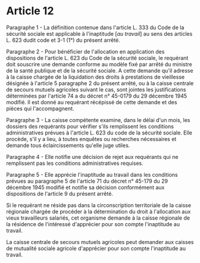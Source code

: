 # Article 12

Paragraphe 1 - La définition contenue dans l'article L. 333 du Code de la sécurité sociale est applicable à l'inaptitude [*au travail*] au sens des articles L. 623 dudit code et 3-1 (1°) du présent arrêté.

Paragraphe 2 - Pour bénéficier de l'allocation en application des dispositions de l'article L. 623 du Code de la sécurité sociale, le requérant doit souscrire une demande conforme au modèle fixé par arrêté du ministre de la santé publique et de la sécurité sociale. A cette demande qu'il adresse à la caisse chargée de la liquidation des droits à prestations de vieillesse désignée à l'article 5 paragraphe 2 du présent arrêté, ou à la caisse centrale de secours mutuels agricoles suivant le cas, sont jointes les justifications déterminées par l'article 74 a du décret n° 45-0179 du 29 décembre 1945 modifié. Il est donné au requérant récépissé de cette demande et des pièces qui l'accompagnent.

Paragraphe 3 - La caisse compétente examine, dans le délai d'un mois, les dossiers des requérants pour vérifier s'ils remplissent les conditions administratives prévues à l'article L. 623 du code de la sécurité sociale. Elle procède, s'il y a lieu, à toutes enquêtes ou recherches nécessaires et demande tous éclaircissements qu'elle juge utiles.

Paragraphe 4 - Elle notifie une décision de rejet aux requérants qui ne remplissent pas les conditions administratives requises.

Paragraphe 5 - Elle apprécie l'inaptitude au travail dans les conditions prévues au paragraphe 5 de l'article 71 du décret n° 45-179 du 29 décembre 1945 modifié et notifie sa décision conformément aux dispositions de l'article 9 du présent arrêté.

Si le requérant ne réside pas dans la circonscription territoriale de la caisse régionale chargée de procéder à la détermination du droit à l'allocation aux vieux travailleurs salariés, cet organisme demande à la caisse régionale de la résidence de l'intéressé d'apprécier pour son compte l'inaptitude au travail.

La caisse centrale de secours mutuels agricoles peut demander aux caisses de mutualité sociale agricole d'apprécier pour son compte l'inaptitude au travail.
